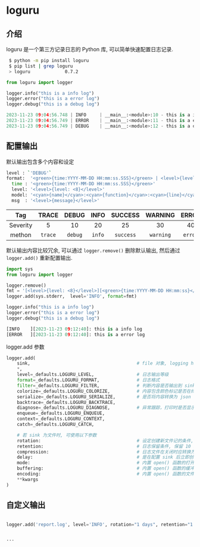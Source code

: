 <!--
 * @Author       : facsert
 * @Date         : 2023-11-23 08:58:24
 * @LastEditTime : 2023-11-23 10:09:22
 * @Description  : edit description
-->

# loguru

## 介绍

loguru 是一个第三方记录日志的 Python 库, 可以简单快速配置日志记录.

```bash
 $ python -m pip install loguru
 $ pip list | grep loguru
 > loguru             0.7.2
```

```py
from loguru import logger

logger.info("this is a info log")
logger.error("this is a error log")
logger.debug("this is a debug log")

2023-11-23 09:04:56.748 | INFO     | __main__:<module>:10 - this is a info log
2023-11-23 09:04:56.749 | ERROR    | __main__:<module>:11 - this is a error log
2023-11-23 09:04:56.749 | DEBUG    | __main__:<module>:12 - this is a debug log
```

## 配置输出

默认输出包含多个内容和设定

```bash
level : `'DEBUG'`                                                              # 只显示 DEBUG 界别上的 log
format:  '<green>{time:YYYY-MM-DD HH:mm:ss.SSS}</green> | <level>{level: <8}</level> | <cyan>{name}</cyan>:<cyan>{function}</cyan>:<cyan>{line}</cyan> - <level>{message}</level>'
  time : '<green>{time:YYYY-MM-DD HH:mm:ss.SSS}</green>'                       # 2023-11-23 09:04:56.749
  level: '<level>{level: <8}</level>'                                          # INFO     左对齐, 8 个字符, 空格补全
  model: '<cyan>{name}</cyan>:<cyan>{function}</cyan>:<cyan>{line}</cyan>'     # __main__:<module>:10 函数名, 行号
  msg  : '<level>{message}</level>'                                            # this is a info log 打印 log 
```

|Tag|TRACE|DEBUG|INFO|SUCCESS|WARNING|ERROR|CRITICAL|
|:---:|:---:|:---:|:---:|:---:|:---:|:---:|:---:|
|Severity|5|10|20|25|30|40|50|
|methon|`trace`|`debug`|`info`|`success`|`warning`|`error`|`critical`|

默认输出内容比较冗余, 可以通过 `logger.remove()` 删除默认输出, 然后通过 `logger.add()` 重新配置输出.

```py
import sys
from loguru import logger

logger.remove()                                                                # 删除默认输出
fmt = '[<level>{level: <8}</level>][<green>{time:YYYY-MM-DD HH:mm:ss}</green>]: <level>{message}</level>'
logger.add(sys.stderr,  level='INFO', format=fmt)                              # 重新配置默认输出, level='INFO' 表示输出INFO级别以上的日志

logger.info("this is a info log")
logger.error("this is a error log")
logger.debug("this is a debug log")

[INFO    ][2023-11-23 09:12:40]: this is a info log
[ERROR   ][2023-11-23 09:12:40]: this is a error log
```

logger.add 参数

```py
logger.add(
    sink,                                        # file 对象, logging handle 模块或者字符串; sys.stderr, 'log.txt'
    *,
    level=_defaults.LOGURU_LEVEL,                # 日志输出等级
    format=_defaults.LOGURU_FORMAT,              # 日志格式
    filter=_defaults.LOGURU_FILTER,              # 判断内容是否输出到 sink
    colorize=_defaults.LOGURU_COLORIZE,          # 内容包含颜色标记是否在终端着色
    serialize=_defaults.LOGURU_SERIALIZE,        # 是否将内容转换为 json
    backtrace=_defaults.LOGURU_BACKTRACE,
    diagnose=_defaults.LOGURU_DIAGNOSE,          # 异常跟踪，打印时是否显示变量值
    enqueue=_defaults.LOGURU_ENQUEUE,            
    context=_defaults.LOGURU_CONTEXT,
    catch=_defaults.LOGURU_CATCH,                

    # 若 sink 为文件时, 可使用以下参数
    rotation:                                    # 设定创建新文件记的条件, 固定时间新建('00:00', '1 week'), 文件到达指定大小新建('500 MB')
    retention:                                   # 日志保留条件, 保留 10 天:'10 days', 保留10个文件: 10
    compression:                                 # 日志文件在关闭时应转换为的压缩或存档格式, 'zip', 'tar.gz'
    delay:                                       # 是在配置 sink 后立即创建文件，还是延迟到第一条记录的消息时再创建, 默认为 False。
    mode:                                        # 内置 open() 函数的打开模式，默认为 a (以追加模式打开文件)
    buffering:                                   # 内置 open() 函数的缓冲策略，默认为1（行缓冲文件）。
    encoding:                                    # 内置 open() 函数的文件编码，如果 None，则默认为 locale.getpreferredencoding()。
    **kwargs
)
```

## 自定义输出

```py

logger.add('report.log', level='INFO', rotation="1 days", retention="1 months")


···
